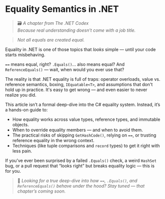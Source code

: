 # Equality Semantics in .NET

> 🗃️ *A chapter from The .NET Codex*  
> *Because real understanding doesn’t come with a job title.*  

> *Not all equals are created equal.*

Equality in .NET is one of those topics that *looks* simple — until your code starts misbehaving.

`==` means equal, right? `.Equals()`... also means equal? And `ReferenceEquals()` — wait, when would you ever use that?

The reality is that .NET equality is full of traps: operator overloads, value vs. reference semantics, boxing, `IEquatable<T>`, and assumptions that don't hold up in practice. It's easy to get wrong — and even easier to never realize you did.

This article isn’t a formal deep-dive into the C# equality system. Instead, it’s a hands-on guide to:
- How equality works across value types, reference types, and immutable objects.
- When to override equality members — and when to avoid them.
- The practical risks of skipping `GetHashCode()`, relying on `==`, or trusting reference equality in the wrong context.
- Techniques (like tuple comparisons and `record` types) to get it right with less pain.

If you’ve ever been surprised by a failed `.Equals()` check, a weird `HashSet` bug, or a pull request that “looks right” but breaks equality logic — this is for you.

> 📌 *Looking for a true deep-dive into how `==`, `.Equals()`, and `ReferenceEquals()` behave under the hood? Stay tuned — that chapter’s coming soon.*
